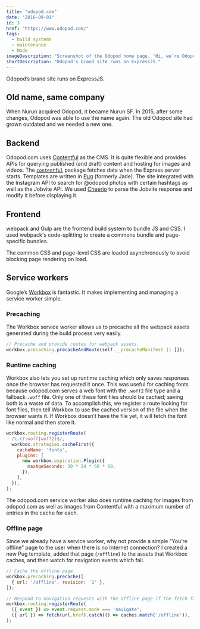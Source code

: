 ```yaml
---
title: "odopod.com"
date: "2016-09-01"
id: 3
href: "https://www.odopod.com/"
tags:
  - build systems
  - maintenance
  - Node
imageDescription: "Screenshot of the Odopod home page. 'Hi, we’re Odopod — a digital design agency.'"
shortDescription: "Odopod’s brand site runs on ExpressJS."
---
```


Odopod’s brand site runs on ExpressJS.

## Old name, same company

When Nurun acquired Odopod, it became Nurun SF. In 2015, after some changes, Odopod was able to use the name again. The old Odopod site had grown outdated and we needed a new one.

## Backend

Odopod.com uses [Contentful](https://www.contentful.com) as the CMS. It is quite flexible and provides APIs for querying published (and draft) content and hosting for images and videos. The [`contentful`](https://www.npmjs.com/package/contentful) package fetches data when the Express server starts. Templates are written in [Pug](https://www.npmjs.com/package/pug) (formerly Jade). The site integrated with the Instagram API to search for @odopod photos with certain hashtags as well as the Jobvite API. We used [Cheerio](https://www.npmjs.com/package/cheerio) to parse the Jobvite response and modify it before displaying it.

## Frontend

webpack and Gulp are the frontend build system to bundle JS and CSS. I used webpack's code-splitting to create a commons bundle and page-specific bundles.

The common CSS and page-level CSS are loaded asynchronously to avoid blocking page rendering on load.

## Service workers

Google’s [Workbox](https://github.com/googlechrome/workbox) is fantastic. It makes implementing and managing a service worker simple.

### Precaching

The Workbox service worker allows us to precache all the webpack assets generated during the build process very easily.

```js
// Precache and provide routes for webpack assets.
workbox.precaching.precacheAndRoute(self.__precacheManifest || []);
```

### Runtime caching

Workbox also lets you set up runtime caching which only saves responses once the browser has requested it once. This was useful for caching fonts because odopod.com serves a web font with the `.woff2` file type and a fallback `.woff` file. Only one of these font files should be cached; saving both is a waste of data. To accomplish this, we register a route looking for font files, then tell Workbox to use the cached version of the file when the browser wants it. If Workbox doesn’t have the file yet, it will fetch the font like normal and then store it.

```js
workbox.routing.registerRoute(
  /\.(?:woff|woff2)$/,
  workbox.strategies.cacheFirst({
    cacheName: 'fonts',
    plugins: [
      new workbox.expiration.Plugin({
        maxAgeSeconds: 30 * 24 * 60 * 60,
      }),
    ],
  }),
);
```

The odopod.com service worker also does runtime caching for images from odopod.com as well as images from Contentful with a maximum number of entries in the cache for each.

### Offline page

Since we already have a service worker, why not provide a simple “You’re offline” page to the user when there is no Internet connection? I created a new Pug template, added that page (`/offline`) to the assets that Workbox caches, and then watch for navigation events which fail.

```js
// Cache the offline page.
workbox.precaching.precache([
  { url: '/offline', revision: '1' },
]);

// Respond to navigation requests with the offline page if the fetch fails.
workbox.routing.registerRoute(
  ({ event }) => event.request.mode === 'navigate',
  ({ url }) => fetch(url.href).catch(() => caches.match('/offline')),
);
```
